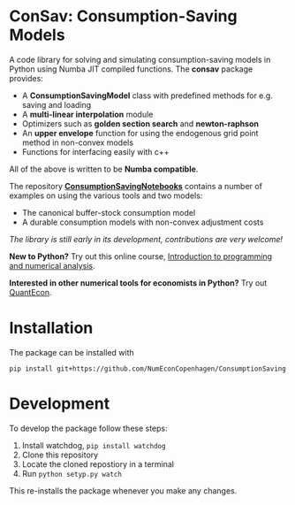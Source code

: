# ConSav: Consumption-Saving Models

A code library for solving and simulating consumption-saving models in Python using Numba JIT compiled functions. The **consav** package provides:

* A **ConsumptionSavingModel** class with predefined methods for e.g. saving and loading
* A **multi-linear interpolation** module
* Optimizers such as **golden section search** and **newton-raphson**
* An **upper envelope** function for using the endogenous grid point method in non-convex models
* Functions for interfacing easily with c++

All of the above is written to be **Numba compatible**.

The repository **[ConsumptionSavingNotebooks](https://github.com/NumEconCopenhagen/ConsumptionSavingNotebooks)** contains a number of examples on using the various tools and two models:

* The canonical buffer-stock consumption model
* A durable consumption models with non-convex adjustment costs

_The library is still early in its development, contributions are very welcome!_

**New to Python?** Try out this online course, [Introduction to programming and numerical analysis](https://numeconcopenhagen.netlify.com/).

**Interested in other numerical tools for economists in Python?** Try out [QuantEcon](https://lectures.quantecon.org/).

# Installation

The package can be installed with

```
pip install git+https://github.com/NumEconCopenhagen/ConsumptionSaving
```

# Development

To develop the package follow these steps:

1. Install watchdog, `pip install watchdog`
2. Clone this repository
3. Locate the cloned repostiory in a terminal
4. Run `python setyp.py watch`

This re-installs the package whenever you make any changes. 
